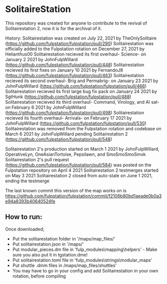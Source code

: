 # SolitaireStation

This repository was created for anyone to contribute to the revival of Solitairestation 2, now it is for the archival of it.

History: 
Solitairestation was created on July 22, 2021 by TheOnlySolitaire (https://github.com/fulpstation/fulpstation/pull/290)
Solitairestation was officially added to the Fulpstation rotation on December 27, 2021 by Helianthus00
Solitairestation recieved its first overhaul- Science- on January 2 2021 by JohnFulpWillard (https://github.com/fulpstation/fulpstation/pull/448)
Solitairestation recieved its first fixes on January 10 2021 by FernandoJ8 (https://github.com/fulpstation/fulpstation/pull/463)
Solitairestation recieved its second overhaul- Brig and Permabrig- on January 23 2021 by JohnFulpWillard (https://github.com/fulpstation/fulpstation/pull/468)
Solitairestation recieved its first large bug fix pack on January 24 2021 by SgtHunk (https://github.com/fulpstation/fulpstation/pull/488)
Solitairestation recieved its third overhaul- Command, Virology, and AI sat- on February 6 2021 by JohnFulpWillard (https://github.com/fulpstation/fulpstation/pull/498)
Solitairestation recieved its fourth overhaul- Arrivals- on February 17 2021 by JohnFulpWillard (https://github.com/fulpstation/fulpstation/pull/530)
Solitairestation was removed from the Fulpstation rotation and codebase on March 6 2021 by JohnFulpWillard pending Solitairestation 2 (https://github.com/fulpstation/fulpstation/pull/548)

Solitairestation 2's production started on March 1 2021 by JohnFulpWillard, OperativeLyn, OneAsianTortoise, Pepsilawn, and SmoSmoSmoSmok
Solitairestation 2's pull request (https://github.com/fulpstation/fulpstation/pull/584) was posted on the Fulpstation repository on April 4 2021
Solitairestation 2 testmerges started on May 3 2021
Solitairestation 2 closed from auto-stale on June 1 2021, ending the testmerge

The last known commit this version of the map works on is https://github.com/fulpstation/fulpstation/commit/f2106b80bd1aeade0b0a3e94a8393b40640524fe

## How to run:

Once downloaded;
- Put the solitarestation folder in '/maps/map_files/'
- Put solitairestation.json in '/maps/'
- Put modular_pieces.dm file in 'fulp_modules\mapping\helpers\' - Make sure you also put it in tgstation.dme!
- Put solitairestation.toml file in 'fulp_modules\strings\modular_maps\'
- Put shuttle .dmm files in /maps/map_files/shuttles'
- You may have to go in your config and add Solitairestation in your own rotation, before compiling
